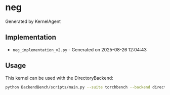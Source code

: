# neg

Generated by KernelAgent

## Implementation

- `neg_implementation_v2.py` - Generated on 2025-08-26 12:04:43

## Usage

This kernel can be used with the DirectoryBackend:
```bash
python BackendBench/scripts/main.py --suite torchbench --backend directory --ops neg
```
